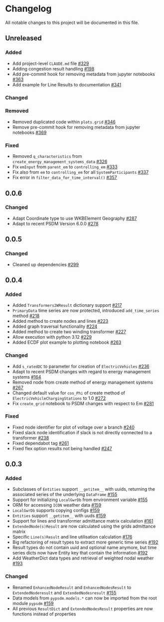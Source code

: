 # Changelog

All notable changes to this project will be documented in this file.

## Unreleased

### Added
- Add project-level `CLAUDE.md` file [#329](https://github.com/ie3-institute/pypsdm/issues/329)
- Adding congestion result handling [#198](https://github.com/ie3-institute/pypsdm/issues/198)
- Add pre-commit hook for removing metadata from jupyter notebooks [#363](https://github.com/ie3-institute/pypsdm/issues/363)
- Add example for Line Results to documentation [#341](https://github.com/ie3-institute/pypsdm/issues/341)

### Changed

### Removed
- Removed duplicated code within `plots.grid` [#346](https://github.com/ie3-institute/pypsdm/issues/346)
- Remove pre-commit hook for removing metadata from jupyter notebooks [#369](https://github.com/ie3-institute/pypsdm/issues/369)

### Fixed
- Removed `q_characteristics` from `create_energy_management_systems_data` [#326](https://github.com/ie3-institute/pypsdm/issues/326)
- Fix `emInput` from `parent_em` to `controlling_em` [#333](https://github.com/ie3-institute/pypsdm/issues/333)
- Fix also from `em` to `controlling_em` for all `SystemParticipants` [#337](https://github.com/ie3-institute/pypsdm/issues/337)
- Fix error in `filter_data_for_time_interval()` [#357](https://github.com/ie3-institute/pypsdm/issues/357)


## 0.0.6

### Changed
- Adapt Coordinate type to use WKBElement Geography [#287](https://github.com/ie3-institute/pypsdm/issues/287)
- Adapt to recent PSDM Version 6.0.0 [#278](https://github.com/ie3-institute/pypsdm/issue/278)

## 0.0.5

### Changed
- Cleaned up dependencies [#299](https://github.com/ie3-institute/pypsdm/issues/299)

## 0.0.4

### Added

- Added `Transformers2WResult` dictionary support [#217](https://github.com/ie3-institute/pypsdm/pull/217)
- `PrimaryData` time series are now protected, introduced `add_time_series` method [#218](https://github.com/ie3-institute/pypsdm/pull/218)
- Added method to create nodes and lines [#223](https://github.com/ie3-institute/pypsdm/pull/223)
- Added graph traversal functionality [#224](https://github.com/ie3-institute/pypsdm/pull/224)
- Added method to create two winding transformer [#227](https://github.com/ie3-institute/pypsdm/pull/227)
- Allow execution with python 3.12 [#229](https://github.com/ie3-institute/pypsdm/issues/229) 
- Added ECDF plot example to plotting notebook [#263](https://github.com/ie3-institute/pypsdm/issues/263)

### Changed
- Add `s_ratedDC` to parameter for creation of `ElectricVehicles` [#236](https://github.com/ie3-institute/pypsdm/issues/236)
- Adapt to recent PSDM changes with regard to energy management systems [#164](https://github.com/ie3-institute/pypsdm/issue/164)
- Removed node from create method of energy management systems [#267](https://github.com/ie3-institute/pypsdm/issue/267)
- Changed default value for `cos_Phi` of create method of `ElectricVehicleChargingStations` to 1.0 [#272](https://github.com/ie3-institute/pypsdm/issue/272) 
- Fix `create_grid` notebook to PSDM changes with respect to Em [#281](https://github.com/ie3-institute/pypsdm/issues/281)

### Fixed
 - Fixed node identifier for plot of voltage over a branch [#240](https://github.com/ie3-institute/pypsdm/issue/240)
 - Fixed slack node identification if slack is not directly connected to a transformer [#238](https://github.com/ie3-institute/pypsdm/issue/238) 
 - Fixed dependabot tag [#261](https://github.com/ie3-institute/pypsdm/issues/261)
 - Fixed flex option results not being handled [#247](https://github.com/ie3-institute/pypsdm/issues/247)

## 0.0.3

### Added

- Subclasses of `Entities` support `__getitem__` with uuids, returning the associated series of the underlying `DataFrame` [#155](https://github.com/ie3-institute/pypsdm/pull/155)
- Support for initializing `LocalGwrDb` from environment variable [#155](https://github.com/ie3-institute/pypsdm/pull/155)
- ORM for accessing `ICON` weather data [#159](https://github.com/ie3-institute/pypsdm/pull/159)
- `LocalGwrDb` supports copying configs [#159](https://github.com/ie3-institute/pypsdm/pull/159)
- `Entities` support `__getitem__` with uuds [#159](https://github.com/ie3-institute/pypsdm/pull/159)
- Support for lines and transformer admittance matrix calculation [#161](https://github.com/ie3-institute/pypsdm/pull/161)
- `ExtendedNode(s)Result` are now calculated using the grids admittance matrix
- Specific `Line(s)Result` and line utilisation calculation [#176](https://github.com/ie3-institute/pypsdm/issues/176)
- Big refactoring of result types to extract more generic time series [#192](https://github.com/ie3-institute/pypsdm/pull/192)
- Result types do not contain uuid and optional name anymore, but time series dicts now have Entity key that contain the information [#192](https://github.com/ie3-institute/pypsdm/pull/192)
- Add WeatherDict data types and retrieval of weighted nodal weather [#193](https://github.com/ie3-institute/pypsdm/issues/193)

### Changed

- Renamed `EnhancedNodeResult` and `EnhancedNodesResult` to `ExtendedNoderesult` and `ExtendedNodesresult` [#155](https://github.com/ie3-institute/pypsdm/pull/155)
- Data models from `pypsdm.models.*` can now be imported from the root module `pypsdm` [#159](https://github.com/ie3-institute/pypsdm/pull/159)
- All previous `ResultDict` and `ExtendedNodesResult` properties are now functions instead of properties
